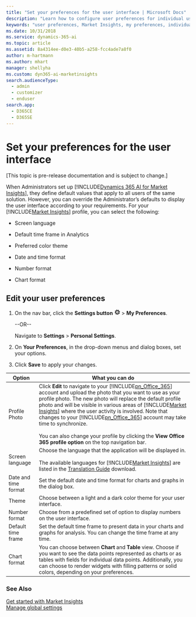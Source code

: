```yaml
---
title: "Set your preferences for the user interface | Microsoft Docs"
description: "Learn how to configure user preferences for individual users."
keywords: "user preferences, Market Insights, my preferences, individual settings"
ms.date: 10/31/2018
ms.service: dynamics-365-ai
ms.topic: article
ms.assetid: 8a4314ee-d0e3-40b5-a258-fcc4ade7a8f0
author: m-hartmann
ms.author: mhart
manager: shellyha
ms.custom: dyn365-ai-marketinsights
search.audienceType: 
  - admin
  - customizer
  - enduser
search.app: 
  - D365CE
  - D365SE
---
```


# Set your preferences for the user interface

[This topic is pre-release documentation and is subject to change.]

When Administrators set up [!INCLUDE[Dynamics 365 AI for Market Insights](../includes/pn-market-insights-long.md)], they define default values that apply to all users of the same solution. However, you can override the Administrator’s defaults to display the user interface according to your requirements. For your [!INCLUDE[Market Insights](../includes/pn-market-insights-short.md)] profile, you can select the following:  
  
- Screen language  
  
- Default time frame in Analytics  
  
- Preferred color theme  
  
- Date and time format  
  
- Number format  

- Chart format
  
<a name="EditPrefs"></a>   
## Edit your user preferences  
  
1.  On the nav bar, click the **Settings button** ![configuration button](media/settings-icon.png "Configuration button") > **My Preferences**.  
  
     --OR--  
  
     Navigate to **Settings** > **Personal Settings**.  
  
2.  On **Your Preferences**, in the drop-down menus and dialog boxes, set your options.  
  
3.  Click **Save** to apply your changes.  
  
|        Option        |                                                                                                                                                                                                                                                                                                           What you can do                                                                                                                                                                                                                                                                                                            |
|----------------------|--------------------------------------------------------------------------------------------------------------------------------------------------------------------------------------------------------------------------------------------------------------------------------------------------------------------------------------------------------------------------------------------------------------------------------------------------------------------------------------------------------------------------------------------------------------------------------------------------------------------------------------|
|    Profile Photo     | Click **Edit** to navigate to your [!INCLUDE[pn_Office_365](../includes/pn-office-365.md)] account and upload the photo that you want to use as your profile photo. The  new photo will replace the default profile photo and will be visible in various areas of [!INCLUDE[Market Insights](../includes/pn-market-insights-short.md)] where the user activity is involved.  Note that changes to your [!INCLUDE[pn_Office_365](../includes/pn-office-365.md)] account may take time to synchronize.<br /><br /> You can also change your profile by clicking the **View Office 365 profile option** on the top navigation bar. |
|   Screen language    |                                                                                                                                                                          Choose the language that the application will be displayed in.<br /><br /> The available languages for [!INCLUDE[Market Insights](../includes/pn-market-insights-short.md)] are listed in the [Translation Guide](https://go.microsoft.com/fwlink/p/?LinkID=391086) download.                                                                                                                                                                           |
| Date and time format |                                                                                                                                                                                                                                                                            Set the default date and time format for charts and graphs in the dialog box.                                                                                                                                                                                                                                                                             |
|        Theme         |                                                                                                                                                                                                                                                                                Choose between a light and a dark color theme for your user interface.                                                                                                                                                                                                                                                                                |
|    Number format     |                                                                                                                                                                                                                                                                           Choose from a predefined set of option to display numbers on the user interface.                                                                                                                                                                                                                                                                           |
|  Default time frame  |                                                                                                                                                                                                                                                    Set the default time frame to present data in your charts and graphs for analysis. You can change the time frame at any time.                                                                                                                                                                                                                                                     |
|     Chart format     |                                                                                                                                                                    You can choose between **Chart** and **Table** view. Choose if you want to see the data points represented as charts or as tables with fields for individual data points. Additionally, you can choose to render widgets with filling patterns or solid colors, depending on your preferences.                                                                                                                                                                    |
  
### See Also  
 [Get started with Market Insights](get-started.md)   
 [Manage global settings](manage-global-settings.md)
 
